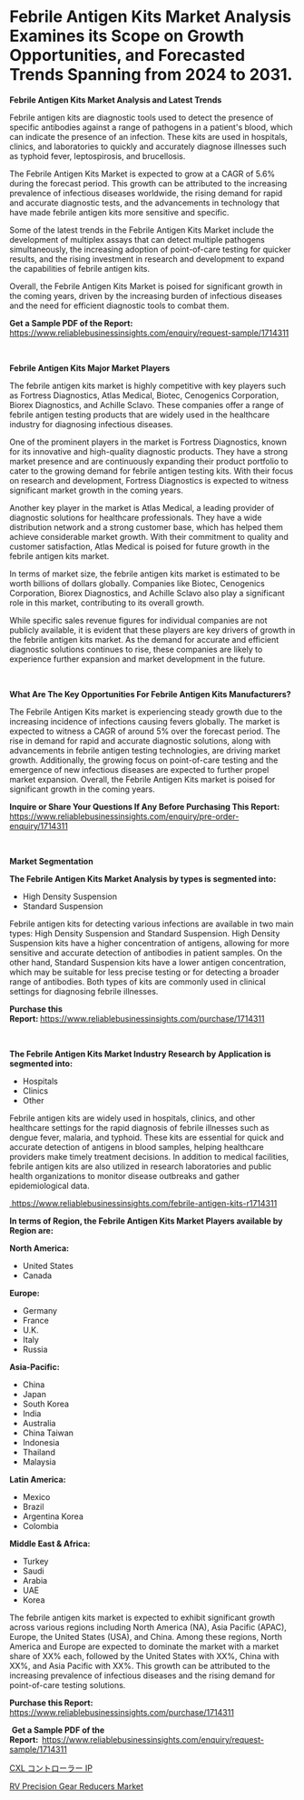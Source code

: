 <p><h1>Febrile Antigen Kits Market Analysis Examines its Scope on Growth Opportunities, and Forecasted Trends Spanning from 2024 to 2031.</h1></p><p><strong>Febrile Antigen Kits Market Analysis and Latest Trends</strong></p>
<p><p>Febrile antigen kits are diagnostic tools used to detect the presence of specific antibodies against a range of pathogens in a patient's blood, which can indicate the presence of an infection. These kits are used in hospitals, clinics, and laboratories to quickly and accurately diagnose illnesses such as typhoid fever, leptospirosis, and brucellosis.</p><p>The Febrile Antigen Kits Market is expected to grow at a CAGR of 5.6% during the forecast period. This growth can be attributed to the increasing prevalence of infectious diseases worldwide, the rising demand for rapid and accurate diagnostic tests, and the advancements in technology that have made febrile antigen kits more sensitive and specific.</p><p>Some of the latest trends in the Febrile Antigen Kits Market include the development of multiplex assays that can detect multiple pathogens simultaneously, the increasing adoption of point-of-care testing for quicker results, and the rising investment in research and development to expand the capabilities of febrile antigen kits.</p><p>Overall, the Febrile Antigen Kits Market is poised for significant growth in the coming years, driven by the increasing burden of infectious diseases and the need for efficient diagnostic tools to combat them.</p></p>
<p><strong>Get a Sample PDF of the Report:&nbsp;</strong> <a href="https://www.reliablebusinessinsights.com/enquiry/request-sample/1714311">https://www.reliablebusinessinsights.com/enquiry/request-sample/1714311</a></p>
<p>&nbsp;</p>
<p><strong>Febrile Antigen Kits Major Market Players</strong></p>
<p><p>The febrile antigen kits market is highly competitive with key players such as Fortress Diagnostics, Atlas Medical, Biotec, Cenogenics Corporation, Biorex Diagnostics, and Achille Sclavo. These companies offer a range of febrile antigen testing products that are widely used in the healthcare industry for diagnosing infectious diseases.</p><p>One of the prominent players in the market is Fortress Diagnostics, known for its innovative and high-quality diagnostic products. They have a strong market presence and are continuously expanding their product portfolio to cater to the growing demand for febrile antigen testing kits. With their focus on research and development, Fortress Diagnostics is expected to witness significant market growth in the coming years.</p><p>Another key player in the market is Atlas Medical, a leading provider of diagnostic solutions for healthcare professionals. They have a wide distribution network and a strong customer base, which has helped them achieve considerable market growth. With their commitment to quality and customer satisfaction, Atlas Medical is poised for future growth in the febrile antigen kits market.</p><p>In terms of market size, the febrile antigen kits market is estimated to be worth billions of dollars globally. Companies like Biotec, Cenogenics Corporation, Biorex Diagnostics, and Achille Sclavo also play a significant role in this market, contributing to its overall growth.</p><p>While specific sales revenue figures for individual companies are not publicly available, it is evident that these players are key drivers of growth in the febrile antigen kits market. As the demand for accurate and efficient diagnostic solutions continues to rise, these companies are likely to experience further expansion and market development in the future.</p></p>
<p>&nbsp;</p>
<p><strong>What Are The Key Opportunities For Febrile Antigen Kits Manufacturers?</strong></p>
<p><p>The Febrile Antigen Kits market is experiencing steady growth due to the increasing incidence of infections causing fevers globally. The market is expected to witness a CAGR of around 5% over the forecast period. The rise in demand for rapid and accurate diagnostic solutions, along with advancements in febrile antigen testing technologies, are driving market growth. Additionally, the growing focus on point-of-care testing and the emergence of new infectious diseases are expected to further propel market expansion. Overall, the Febrile Antigen Kits market is poised for significant growth in the coming years.</p></p>
<p><strong>Inquire or Share Your Questions If Any Before Purchasing This Report:</strong> <a href="https://www.reliablebusinessinsights.com/enquiry/pre-order-enquiry/1714311">https://www.reliablebusinessinsights.com/enquiry/pre-order-enquiry/1714311</a></p>
<p>&nbsp;</p>
<p><strong>Market Segmentation</strong></p>
<p><strong>The Febrile Antigen Kits Market Analysis by types is segmented into:</strong></p>
<p><ul><li>High Density Suspension</li><li>Standard Suspension</li></ul></p>
<p><p>Febrile antigen kits for detecting various infections are available in two main types: High Density Suspension and Standard Suspension. High Density Suspension kits have a higher concentration of antigens, allowing for more sensitive and accurate detection of antibodies in patient samples. On the other hand, Standard Suspension kits have a lower antigen concentration, which may be suitable for less precise testing or for detecting a broader range of antibodies. Both types of kits are commonly used in clinical settings for diagnosing febrile illnesses.</p></p>
<p><strong>Purchase this Report:&nbsp;</strong><a href="https://www.reliablebusinessinsights.com/purchase/1714311">https://www.reliablebusinessinsights.com/purchase/1714311</a></p>
<p>&nbsp;</p>
<p><strong>The Febrile Antigen Kits Market Industry Research by Application is segmented into:</strong></p>
<p><ul><li>Hospitals</li><li>Clinics</li><li>Other</li></ul></p>
<p><p>Febrile antigen kits are widely used in hospitals, clinics, and other healthcare settings for the rapid diagnosis of febrile illnesses such as dengue fever, malaria, and typhoid. These kits are essential for quick and accurate detection of antigens in blood samples, helping healthcare providers make timely treatment decisions. In addition to medical facilities, febrile antigen kits are also utilized in research laboratories and public health organizations to monitor disease outbreaks and gather epidemiological data.</p></p>
<p><a href="https://www.reliablebusinessinsights.com/febrile-antigen-kits-r1714311">&nbsp;https://www.reliablebusinessinsights.com/febrile-antigen-kits-r1714311</a></p>
<p><strong>In terms of Region, the Febrile Antigen Kits Market Players available by Region are:</strong></p>
<p>
    <p> <strong> North America: </strong>
        <ul>
            <li>United States</li>
            <li>Canada</li>
        </ul>
        </p> 
    <p> <strong> Europe: </strong>
        <ul>
            <li>Germany</li>
            <li>France</li>
            <li>U.K.</li>
            <li>Italy</li>
            <li>Russia</li>
        </ul>
        </p> 
    <p> <strong> Asia-Pacific: </strong>
        <ul>
            <li>China</li>
            <li>Japan</li>
            <li>South Korea</li>
            <li>India</li>
            <li>Australia</li>
            <li>China Taiwan</li>
            <li>Indonesia</li>
            <li>Thailand</li>
            <li>Malaysia</li>
        </ul>
        </p> 
    <p> <strong> Latin America: </strong>
        <ul>
            <li>Mexico</li>
            <li>Brazil</li>
            <li>Argentina Korea</li>
            <li>Colombia</li>
        </ul>
        </p> 
    <p> <strong> Middle East & Africa: </strong>
        <ul>
            <li>Turkey</li>
            <li>Saudi</li>
            <li>Arabia</li>
            <li>UAE</li>
            <li>Korea</li>
        </ul>
    </p>
    </p>
<p><p>The febrile antigen kits market is expected to exhibit significant growth across various regions including North America (NA), Asia Pacific (APAC), Europe, the United States (USA), and China. Among these regions, North America and Europe are expected to dominate the market with a market share of XX% each, followed by the United States with XX%, China with XX%, and Asia Pacific with XX%. This growth can be attributed to the increasing prevalence of infectious diseases and the rising demand for point-of-care testing solutions.</p></p>
<p><strong>Purchase this Report: </strong><a href="https://www.reliablebusinessinsights.com/purchase/1714311">https://www.reliablebusinessinsights.com/purchase/1714311</a></p>
<p>&nbsp;<strong>Get a Sample PDF of the Report:&nbsp;&nbsp;</strong><a href="https://www.reliablebusinessinsights.com/enquiry/request-sample/1714311">https://www.reliablebusinessinsights.com/enquiry/request-sample/1714311</a></p>
<p><strong></strong></p>
<p><p><a href="https://github.com/ihabdkwlxs948/Market-Research-Report-List-2/blob/main/3835663113316.md">CXL コントローラー IP</a></p><p><a href="https://github.com/ashman753/Market-Research-Report-List-1/blob/main/rv-precision-gear-reducers-market.md">RV Precision Gear Reducers Market</a></p></p>